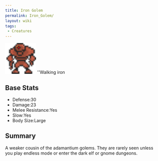 ```yaml
---
title: Iron Golem
permalink: Iron_Golem/
layout: wiki
tags:
 - Creatures
---
```


<img src="iron_golem.png" title="fig:iron_golem.png" alt="iron_golem.png" width="100" />
''Walking iron

Base Stats
----------

-   Defense:30
-   Damage:23
-   Melee Resistance:Yes
-   Slow:Yes
-   Body Size:Large

Summary
-------

A weaker cousin of the adamantium golems. They are rarely seen unless
you play endless mode or enter the dark elf or gnome dungeons.
